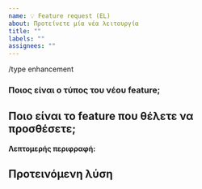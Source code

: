 ```yaml
---
name: 💡 Feature request (EL)
about: Προτείνετε μία νέα λειτουργία
title: ""
labels: ""
assignees: ""
---
```


/type enhancement

### Ποιος είναι ο τύπος του νέου feature;

<!--
    Αφαιρέστε το σύμβολο του σχολίου για τον τύπο που θέλετε και διαγράψτε τα υπόλοιπα.
    Π.χ το `<!-- /type translation..` θα γινει απλά: `/type translation`
-->

<!-- /type cicd -->
<!-- /type translation -->
<!--/type documentation -->
<!-- /type test-automation -->

## Ποιο είναι το feature που θέλετε να προσθέσετε;

<!--
    Μία περιγραφή του προβλήματος που θα λύσει το νέο feature.
-->

**Λεπτομερής περιφραφή:**

## Προτεινόμενη λύση

<!--
    Έχετε κατά νου τον τρόπο υλοποίησης;
-->
